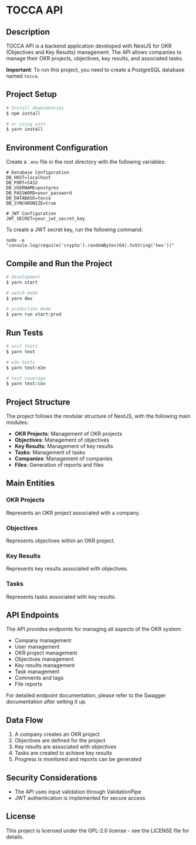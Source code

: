 # TOCCA API

## Description

TOCCA API is a backend application developed with NestJS for OKR (Objectives and Key Results) management. The API allows companies to manage their OKR projects, objectives, key results, and associated tasks.

**Important**: To run this project, you need to create a PostgreSQL database named `tocca`.

## Project Setup

```bash
# Install dependencies
$ npm install

# or using yarn
$ yarn install
```

## Environment Configuration

Create a `.env` file in the root directory with the following variables:

```
# Database Configuration
DB_HOST=localhost
DB_PORT=5432
DB_USERNAME=postgres
DB_PASSWORD=your_password
DB_DATABASE=tocca
DB_SYNCHRONIZE=true

# JWT Configuration
JWT_SECRET=your_jwt_secret_key
```

To create a JWT secret key, run the following command:
```
node -e "console.log(require('crypto').randomBytes(64).toString('hex'))"
```

## Compile and Run the Project

```bash
# development
$ yarn start

# watch mode
$ yarn dev

# production mode
$ yarn run start:prod
```

## Run Tests

```bash
# unit tests
$ yarn test

# e2e tests
$ yarn test:e2e

# test coverage
$ yarn test:cov
```

## Project Structure

The project follows the modular structure of NestJS, with the following main modules:

- **OKR Projects**: Management of OKR projects
- **Objectives**: Management of objectives
- **Key Results**: Management of key results
- **Tasks**: Management of tasks
- **Companies**: Management of companies
- **Files**: Generation of reports and files

## Main Entities

### OKR Projects
Represents an OKR project associated with a company.

### Objectives
Represents objectives within an OKR project.

### Key Results
Represents key results associated with objectives.

### Tasks
Represents tasks associated with key results.

## API Endpoints

The API provides endpoints for managing all aspects of the OKR system:

- Company management
- User management
- OKR project management
- Objectives management
- Key results management
- Task management
- Comments and tags
- File reports

For detailed endpoint documentation, please refer to the Swagger documentation after setting it up.

## Data Flow

1. A company creates an OKR project
2. Objectives are defined for the project
3. Key results are associated with objectives
4. Tasks are created to achieve key results
5. Progress is monitored and reports can be generated

## Security Considerations

- The API uses input validation through ValidationPipe
- JWT authentication is implemented for secure access

## License

This project is licensed under the GPL-2.0 license - see the LICENSE file for details.
